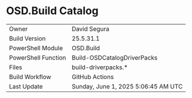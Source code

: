 ﻿# OSD.Build Catalog

| | |
|-|-|
| Owner | David Segura |
| Build Version | 25.5.31.1 |
| PowerShell Module | OSD.Build |
| PowerShell Function | Build-OSDCatalogDriverPacks |
| Files | build-driverpacks.* |
| Build Workflow | GitHub Actions |
| Last Update | Sunday, June 1, 2025 5:06:45 AM UTC |
